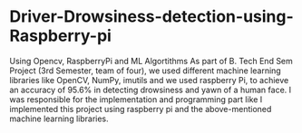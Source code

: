 # Driver-Drowsiness-detection-using-Raspberry-pi
Using Opencv, RaspberryPi and ML Algortithms
As part of B. Tech End Sem Project (3rd Semester, team of four), we used different machine learning libraries like OpenCV, NumPy, imutils and we used raspberry Pi, to achieve an accuracy of 95.6% in detecting drowsiness and yawn of a human face. I was responsible for the implementation and programming part like I implemented this project using raspberry pi and the above-mentioned machine learning libraries.
